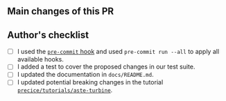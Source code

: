 ## Main changes of this PR

## Author's checklist

* [ ] I used the [`pre-commit` hook](https://precice.org/dev-docs-dev-tooling.html#setting-up-pre-commit) and used `pre-commit run --all` to apply all available hooks.
* [ ] I added a test to cover the proposed changes in our test suite.
* [ ] I updated the documentation in `docs/README.md`.
* [ ] I updated potential breaking changes in the tutorial [`precice/tutorials/aste-turbine`](https://github.com/precice/tutorials/tree/develop/aste-turbine).

<!-- add more questions/tasks if necessary -->
